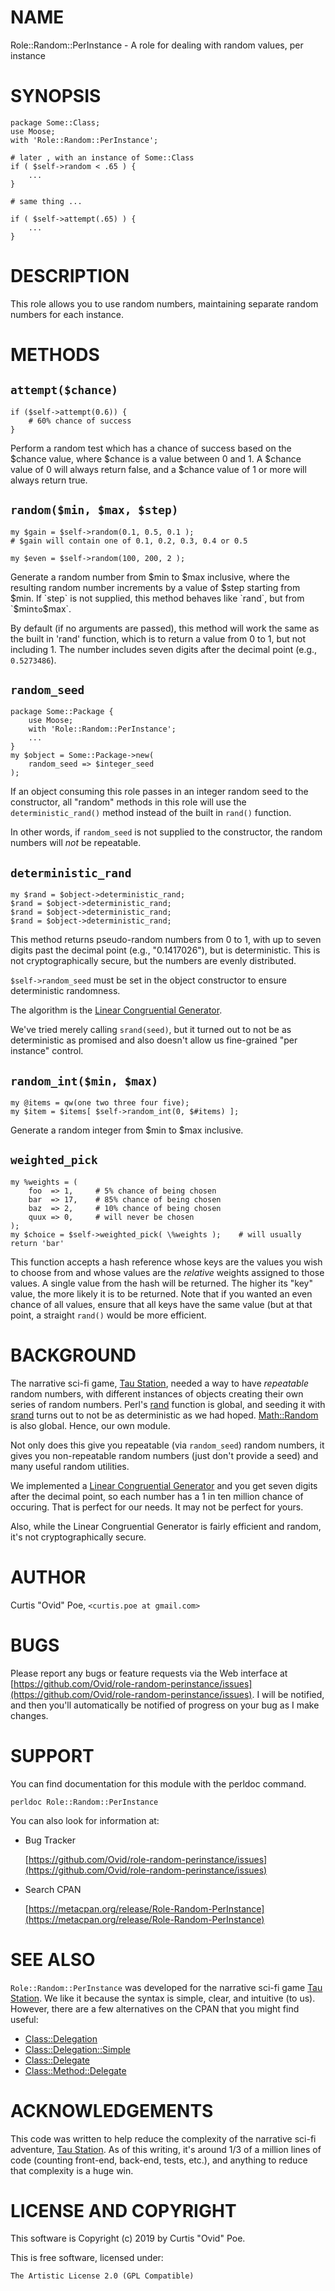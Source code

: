 # NAME

Role::Random::PerInstance - A role for dealing with random values, per instance

# SYNOPSIS

    package Some::Class;
    use Moose;
    with 'Role::Random::PerInstance';

    # later , with an instance of Some::Class
    if ( $self->random < .65 ) {
        ...
    }

    # same thing ...

    if ( $self->attempt(.65) ) {
        ...
    }

# DESCRIPTION

This role allows you to use random numbers, maintaining separate random
numbers for each instance.

# METHODS

## `attempt($chance)`

    if ($self->attempt(0.6)) {
        # 60% chance of success
    }

Perform a random test which has a chance of success based on the $chance value,
where $chance is a value between 0 and 1.  A $chance value of 0 will always
return false, and a $chance value of 1 or more will always return true.

## `random($min, $max, $step)`

    my $gain = $self->random(0.1, 0.5, 0.1 );
    # $gain will contain one of 0.1, 0.2, 0.3, 0.4 or 0.5

    my $even = $self->random(100, 200, 2 );

Generate a random number from $min to $max inclusive, where the resulting
random number increments by a value of $step starting from $min. If `step` is
not supplied, this method behaves like `rand`, but from `$min` to `$max`.

By default (if no arguments are passed), this method will work the same as the
built in 'rand' function, which is to return a value from 0 to 1, but not
including 1. The number includes seven digits after the decimal point (e.g.,
`0.5273486`).

## `random_seed`

    package Some::Package {
        use Moose;
        with 'Role::Random::PerInstance';
        ...
    }
    my $object = Some::Package->new(
        random_seed => $integer_seed
    );

If an object consuming this role passes in an integer random seed to the
constructor, all "random" methods in this role will use the
`deterministic_rand()` method instead of the built in `rand()` function.

In other words, if `random_seed` is not supplied to the constructor, the
random numbers will _not_ be repeatable.

## `deterministic_rand`

    my $rand = $object->deterministic_rand;
    $rand = $object->deterministic_rand;
    $rand = $object->deterministic_rand;
    $rand = $object->deterministic_rand;

This method returns pseudo-random numbers from 0 to 1, with up to seven digits
past the decimal point (e.g., "0.1417026"), but is deterministic. This is not
cryptographically secure, but the numbers are evenly distributed.

`$self->random_seed` must be set in the object constructor to ensure
deterministic randomness.

The algorithm is the [Linear Congruential
Generator](https://en.wikipedia.org/wiki/Linear_congruential_generator).

We've tried merely calling `srand(seed)`, but it turned out to not be as
deterministic as promised and also doesn't allow us fine-grained "per instance"
control.

## `random_int($min, $max)`

    my @items = qw(one two three four five);
    my $item = $items[ $self->random_int(0, $#items) ];

Generate a random integer from $min to $max inclusive.

## `weighted_pick`

    my %weights = (
        foo  => 1,     # 5% chance of being chosen
        bar  => 17,    # 85% chance of being chosen
        baz  => 2,     # 10% chance of being chosen
        quux => 0,     # will never be chosen
    );
    my $choice = $self->weighted_pick( \%weights );    # will usually return 'bar'

This function accepts a hash reference whose keys are the values you wish to
choose from and whose values are the _relative_ weights assigned to those
values. A single value from the hash will be returned. The higher its "key"
value, the more likely it is to be returned. Note that if you wanted an even
chance of all values, ensure that all keys have the same value (but at that
point, a straight `rand()` would be more efficient.

# BACKGROUND

The narrative sci-fi game, [Tau Station](https://taustation.space/), needed a
way to have _repeatable_ random numbers, with different instances of objects
creating their own series of random numbers. Perl's
[rand](https://perldoc.perl.org/functions/rand.html) function is global, and
seeding it with [srand](https://perldoc.perl.org/functions/srand.html) turns
out to not be as deterministic as we had hoped.
[Math::Random](https://metacpan.org/pod/Math::Random) is also global. Hence,
our own module.

Not only does this give you repeatable (via `random_seed`) random numbers, it
gives you non-repeatable random numbers (just don't provide a seed) and many
useful random utilities.

We implemented a [Linear Congruential
Generator](https://en.wikipedia.org/wiki/Linear_congruential_generator) and you
get seven digits after the decimal point, so each number has a 1 in ten
million chance of occuring. That is perfect for our needs. It may not be
perfect for yours.

Also, while the Linear Congruential Generator is fairly efficient and random,
it's not cryptographically secure.

# AUTHOR

Curtis "Ovid" Poe, `<curtis.poe at gmail.com>`

# BUGS

Please report any bugs or feature requests via the Web interface at
[https://github.com/Ovid/role-random-perinstance/issues](https://github.com/Ovid/role-random-perinstance/issues).  I will be
notified, and then you'll automatically be notified of progress on your bug as
I make changes.

# SUPPORT

You can find documentation for this module with the perldoc command.

    perldoc Role::Random::PerInstance

You can also look for information at:

- Bug Tracker

    [https://github.com/Ovid/role-random-perinstance/issues](https://github.com/Ovid/role-random-perinstance/issues)

- Search CPAN

    [https://metacpan.org/release/Role-Random-PerInstance](https://metacpan.org/release/Role-Random-PerInstance)

# SEE ALSO

`Role::Random::PerInstance` was developed for the narrative sci-fi game [Tau
Station](https://taustation.space). We like it because the syntax is simple,
clear, and intuitive (to us). However, there are a few alternatives on the
CPAN that you might find useful:

- [Class::Delegation](https://metacpan.org/pod/Class::Delegation)
- [Class::Delegation::Simple](https://metacpan.org/pod/Class::Delegation::Simple)
- [Class::Delegate](https://metacpan.org/pod/Class::Delegate)
- [Class::Method::Delegate](https://metacpan.org/pod/Class::Method::Delegate)

# ACKNOWLEDGEMENTS

This code was written to help reduce the complexity of the narrative sci-fi
adventure, [Tau Station](https://taustation.space). As of this writing, it's
around 1/3 of a million lines of code (counting front-end, back-end, tests,
etc.), and anything to reduce that complexity is a huge win.

# LICENSE AND COPYRIGHT

This software is Copyright (c) 2019 by Curtis "Ovid" Poe.

This is free software, licensed under:

    The Artistic License 2.0 (GPL Compatible)

